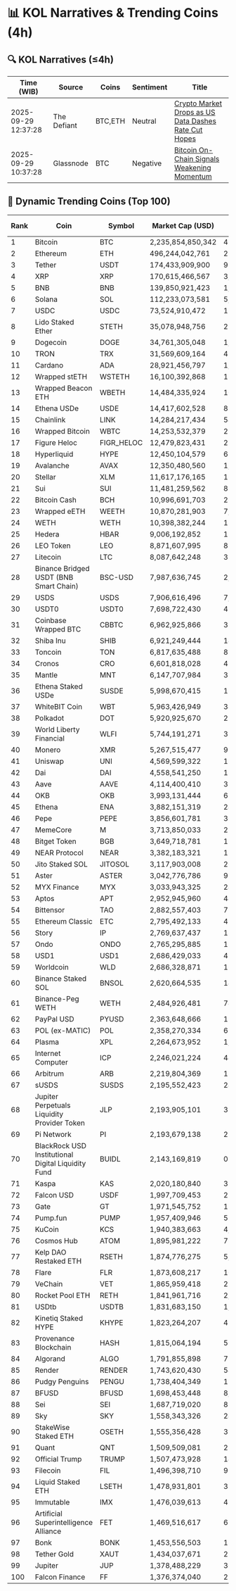 # 📊 KOL Narratives & Trending Coins (4h)

## 🔍 KOL Narratives (≤4h)

| Time (WIB) | Source | Coins | Sentiment | Title |
|------------|--------|-------|-----------|-------|
| 2025-09-29 12:37:28 | The Defiant | BTC,ETH | Neutral | [Crypto Market Drops as US Data Dashes Rate Cut Hopes](https://thedefiant.io/example1) |
| 2025-09-29 10:37:28 | Glassnode | BTC | Negative | [Bitcoin On-Chain Signals Weakening Momentum](https://glassnode.com/example2) |

## 🚀 Dynamic Trending Coins (Top 100)

| Rank | Coin | Symbol | Market Cap (USD) | 24h Volume (USD) |
|------|------|--------|------------------|------------------|
| 1 | Bitcoin | BTC | 2,235,854,850,342 | 46,671,993,578 |
| 2 | Ethereum | ETH | 496,244,042,761 | 28,899,191,784 |
| 3 | Tether | USDT | 174,433,909,900 | 90,776,656,564 |
| 4 | XRP | XRP | 170,615,466,567 | 3,960,817,632 |
| 5 | BNB | BNB | 139,850,921,423 | 1,713,125,588 |
| 6 | Solana | SOL | 112,233,073,581 | 5,476,839,160 |
| 7 | USDC | USDC | 73,524,910,472 | 11,761,040,943 |
| 8 | Lido Staked Ether | STETH | 35,078,948,756 | 27,184,364 |
| 9 | Dogecoin | DOGE | 34,761,305,048 | 1,859,492,370 |
| 10 | TRON | TRX | 31,569,609,164 | 436,382,171 |
| 11 | Cardano | ADA | 28,921,456,797 | 1,125,482,094 |
| 12 | Wrapped stETH | WSTETH | 16,100,392,868 | 11,844,585 |
| 13 | Wrapped Beacon ETH | WBETH | 14,484,335,924 | 10,147,730 |
| 14 | Ethena USDe | USDE | 14,417,602,528 | 874,463,338 |
| 15 | Chainlink | LINK | 14,284,217,434 | 543,658,602 |
| 16 | Wrapped Bitcoin | WBTC | 14,253,532,379 | 227,037,327 |
| 17 | Figure Heloc | FIGR_HELOC | 12,479,823,431 | 277,093 |
| 18 | Hyperliquid | HYPE | 12,450,104,579 | 627,735,107 |
| 19 | Avalanche | AVAX | 12,350,480,560 | 1,211,805,558 |
| 20 | Stellar | XLM | 11,617,176,165 | 161,254,592 |
| 21 | Sui | SUI | 11,481,259,562 | 869,115,389 |
| 22 | Bitcoin Cash | BCH | 10,996,691,703 | 260,618,051 |
| 23 | Wrapped eETH | WEETH | 10,870,281,903 | 7,003,903 |
| 24 | WETH | WETH | 10,398,382,244 | 195,461,855 |
| 25 | Hedera | HBAR | 9,006,192,852 | 152,613,688 |
| 26 | LEO Token | LEO | 8,871,607,995 | 874,432 |
| 27 | Litecoin | LTC | 8,087,642,248 | 380,431,343 |
| 28 | Binance Bridged USDT (BNB Smart Chain) | BSC-USD | 7,987,636,745 | 2,903,852,976 |
| 29 | USDS | USDS | 7,906,616,496 | 7,962,788 |
| 30 | USDT0 | USDT0 | 7,698,722,430 | 478,959,069 |
| 31 | Coinbase Wrapped BTC | CBBTC | 6,962,925,866 | 313,023,440 |
| 32 | Shiba Inu | SHIB | 6,921,249,444 | 143,577,511 |
| 33 | Toncoin | TON | 6,817,635,488 | 87,195,549 |
| 34 | Cronos | CRO | 6,601,818,028 | 47,719,924 |
| 35 | Mantle | MNT | 6,147,707,984 | 333,512,884 |
| 36 | Ethena Staked USDe | SUSDE | 5,998,670,415 | 135,930,397 |
| 37 | WhiteBIT Coin | WBT | 5,963,426,949 | 34,186,326 |
| 38 | Polkadot | DOT | 5,920,925,670 | 238,345,434 |
| 39 | World Liberty Financial | WLFI | 5,744,191,271 | 356,550,738 |
| 40 | Monero | XMR | 5,267,515,477 | 93,307,451 |
| 41 | Uniswap | UNI | 4,569,599,322 | 185,667,409 |
| 42 | Dai | DAI | 4,558,541,250 | 135,344,694 |
| 43 | Aave | AAVE | 4,114,400,410 | 330,653,582 |
| 44 | OKB | OKB | 3,993,131,444 | 67,745,953 |
| 45 | Ethena | ENA | 3,882,151,319 | 246,701,797 |
| 46 | Pepe | PEPE | 3,856,601,781 | 300,528,273 |
| 47 | MemeCore | M | 3,713,850,033 | 22,234,221 |
| 48 | Bitget Token | BGB | 3,649,718,781 | 150,009,757 |
| 49 | NEAR Protocol | NEAR | 3,382,183,321 | 179,999,822 |
| 50 | Jito Staked SOL | JITOSOL | 3,117,903,008 | 20,927,866 |
| 51 | Aster | ASTER | 3,042,776,786 | 983,756,005 |
| 52 | MYX Finance | MYX | 3,033,943,325 | 244,615,532 |
| 53 | Aptos | APT | 2,952,945,960 | 440,965,979 |
| 54 | Bittensor | TAO | 2,882,557,403 | 73,204,278 |
| 55 | Ethereum Classic | ETC | 2,795,492,133 | 48,324,284 |
| 56 | Story | IP | 2,769,637,437 | 186,504,279 |
| 57 | Ondo | ONDO | 2,765,295,885 | 112,783,430 |
| 58 | USD1 | USD1 | 2,686,429,033 | 456,371,629 |
| 59 | Worldcoin | WLD | 2,686,328,871 | 168,714,457 |
| 60 | Binance Staked SOL | BNSOL | 2,620,664,535 | 14,543,432 |
| 61 | Binance-Peg WETH | WETH | 2,484,926,481 | 74,683,566 |
| 62 | PayPal USD | PYUSD | 2,363,648,666 | 138,256,461 |
| 63 | POL (ex-MATIC) | POL | 2,358,270,334 | 62,320,867 |
| 64 | Plasma | XPL | 2,264,673,952 | 1,896,561,968 |
| 65 | Internet Computer | ICP | 2,246,021,224 | 44,363,969 |
| 66 | Arbitrum | ARB | 2,219,804,369 | 138,446,178 |
| 67 | sUSDS | SUSDS | 2,195,552,423 | 24,060,954 |
| 68 | Jupiter Perpetuals Liquidity Provider Token | JLP | 2,193,905,101 | 33,767,096 |
| 69 | Pi Network | PI | 2,193,679,138 | 29,252,162 |
| 70 | BlackRock USD Institutional Digital Liquidity Fund | BUIDL | 2,143,169,819 | 0.0 |
| 71 | Kaspa | KAS | 2,020,180,840 | 31,595,472 |
| 72 | Falcon USD | USDF | 1,997,709,453 | 29,367,944 |
| 73 | Gate | GT | 1,971,545,752 | 11,287,350 |
| 74 | Pump.fun | PUMP | 1,957,409,946 | 579,600,332 |
| 75 | KuCoin | KCS | 1,940,383,663 | 4,809,736 |
| 76 | Cosmos Hub | ATOM | 1,895,981,222 | 76,922,720 |
| 77 | Kelp DAO Restaked ETH | RSETH | 1,874,776,275 | 5,723,905 |
| 78 | Flare | FLR | 1,873,608,217 | 10,107,120 |
| 79 | VeChain | VET | 1,865,959,418 | 27,922,670 |
| 80 | Rocket Pool ETH | RETH | 1,841,961,716 | 2,652,609 |
| 81 | USDtb | USDTB | 1,831,683,150 | 1,903,263 |
| 82 | Kinetiq Staked HYPE | KHYPE | 1,823,264,207 | 49,453,578 |
| 83 | Provenance Blockchain | HASH | 1,815,064,194 | 50,981 |
| 84 | Algorand | ALGO | 1,791,855,898 | 73,037,772 |
| 85 | Render | RENDER | 1,743,620,430 | 54,437,071 |
| 86 | Pudgy Penguins | PENGU | 1,738,404,349 | 193,209,178 |
| 87 | BFUSD | BFUSD | 1,698,453,448 | 8,161,054 |
| 88 | Sei | SEI | 1,687,719,020 | 82,404,368 |
| 89 | Sky | SKY | 1,558,343,326 | 24,063,177 |
| 90 | StakeWise Staked ETH | OSETH | 1,555,356,428 | 389,617 |
| 91 | Quant | QNT | 1,509,509,081 | 28,955,868 |
| 92 | Official Trump | TRUMP | 1,507,473,928 | 144,880,721 |
| 93 | Filecoin | FIL | 1,496,398,710 | 97,979,851 |
| 94 | Liquid Staked ETH | LSETH | 1,478,931,801 | 386,235 |
| 95 | Immutable | IMX | 1,476,039,613 | 43,583,296 |
| 96 | Artificial Superintelligence Alliance | FET | 1,469,516,617 | 63,778,235 |
| 97 | Bonk | BONK | 1,453,556,503 | 174,094,499 |
| 98 | Tether Gold | XAUT | 1,434,037,671 | 212,860,467 |
| 99 | Jupiter | JUP | 1,378,488,229 | 30,008,899 |
| 100 | Falcon Finance | FF | 1,376,374,040 | 225,826,238 |